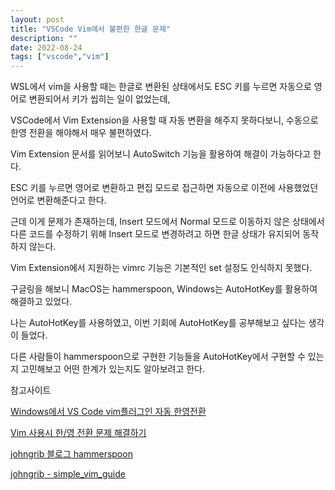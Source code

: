 ```yaml
---
layout: post
title: "VSCode Vim에서 불편한 한글 문제"
description: ""
date: 2022-08-24
tags: ["vscode","vim"]
---
```


WSL에서 vim을 사용할 때는 한글로 변환된 상태에서도 ESC 키를 누르면 자동으로 영어로 변환되어서 키가 씹히는 일이 없었는데,

VSCode에서 Vim Extension을 사용할 때 자동 변환을 해주지 못하다보니, 수동으로 한영 전환을 해야해서 매우 불편하였다.

Vim Extension 문서를 읽어보니 AutoSwitch 기능을 활용하여 해결이 가능하다고 한다.

ESC 키를 누르면 영어로 변환하고 편집 모드로 접근하면 자동으로 이전에 사용했었던 언어로 변환해준다고 한다.

근데 이게 문제가 존재하는데, Insert 모드에서 Normal 모드로 이동하지 않은 상태에서 다른 코드를 수정하기 위해 Insert 모드로 변경하려고 하면 한글 상태가 유지되어 동작하지 않는다.

Vim Extension에서 지원하는 vimrc 기능은 기본적인 set 설정도 인식하지 못했다. 

구글링을 해보니 MacOS는 hammerspoon, Windows는 AutoHotKey를 활용하여 해결하고 있었다.

나는 AutoHotKey를 사용하였고, 이번 기회에 AutoHotKey를 공부해보고 싶다는 생각이 들었다.

다른 사람들이 hammerspoon으로 구현한 기능들을 AutoHotKey에서 구현할 수 있는지 고민해보고 어떤 한계가 있는지도 알아보려고 한다.

참고사이트

<a href="https://johnny-mh.github.io/post/Windows%EC%97%90%EC%84%9C-VS-Code-vim%ED%94%8C%EB%9F%AC%EA%B7%B8%EC%9D%B8-%EC%9E%90%EB%8F%99-%ED%95%9C%EC%98%81%EC%A0%84%ED%99%98/">Windows에서 VS Code vim플러그인 자동 한영전환</a>

<a href="https://johngrib.github.io/blog/2017/05/04/input-source/">Vim 사용시 한/영 전환 문제 해결하기</a>

<a href="https://johngrib.github.io/wiki/hammerspoon/">johngrib 블로그 hammerspoon</a>

<a href="https://github.com/johngrib/simple_vim_guide/blob/master/md/with_korean.md">johngrib - simple_vim_guide</a>